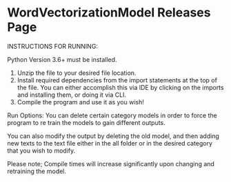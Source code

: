 # WordVectorizationModel Releases Page

INSTRUCTIONS FOR RUNNING:

Python Version 3.6+ must be installed.
1. Unzip the file to your desired file location.
2. Install required dependencies from the import statements at the top of the file.
	You can either accomplish this via IDE by clicking on the imports and installing them, or doing it via CLI. 
3. Compile the program and use it as you wish!


Run Options: 
You can delete certain category models in order to force the program to re train the models to gain different outputs. 

You can also modify the output by deleting the old model, and then adding new texts to the text file either in the all folder or in the desired category that you wish to modify.

Please note; Compile times will increase significantly upon changing and retraining the model.
